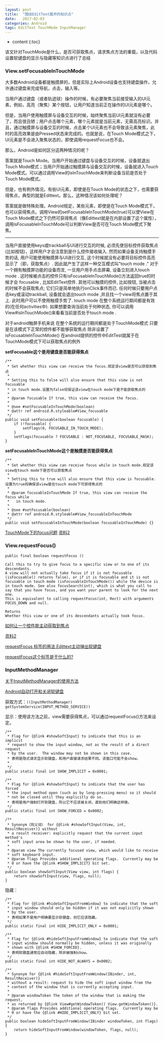 ```yaml
---
layout: post
title:  "围绕EditText展开的知识点"
date:   2017-02-03
categories: Android
tags: EditText TouchMode InputManager
---
```


* content
{:toc}

该文针对TouchMode是什么，是否可获取焦点，请求焦点方法的重载，以及代码设置软键盘的显示与隐藏等知识点进行了总结




### View.setFocusableInTouchMode

大多数Android设备都是触摸屏的，但是实际上Android设备也支持键盘操作，允许通过键盘来完成导航，点击，输入等。

当用户通过键盘（或者轨迹球）操作的时候，有必要聚焦当前接受输入的UI元素，例如，高亮（聚焦）某个按钮，让用户知道当前正在操作的UI元素是哪个。

但是，当用户使用触摸屏与设备交互的时候，始终聚焦当前UI元素就没有必要了，而且很丑陋；用户点击哪个元素，哪个元素就是当前元素，无需高亮标识。并且，通过触摸屏与设备交互的时候，点击某个UI元素也不会导致该元素聚焦，此时的高亮效果是由Pressed状态来完成的。也就是说，在Touch Mode模式之下，UI元素是不会进入聚焦状态的，即使调用requestFocus也不会。

那么，Android是如何区分这两种情况的呢？

答案就是Touch Mode。当用户开始通过键盘与设备交互的时候，设备就退出Touch Mode模式；当用户开始通过触摸屏与设备交互的时候，设备就进入Touch Mode模式。可以通过调用View的isInTouchMode来判断设备当前是否处于Touch Mode模式。

但是，也有例外情况。有些UI元素，即使是在Touch Mode的状态之下，也需要获得焦点，典型的就是Edittext。那么，这种情况该如何处理呢？

答案就是做特殊处理。Android规定，某些元素，即使是在Touch Mode模式下，也可以获得焦点。调用View的setFocusableInTouchMode(true)可以使View在Touch Mode模式之下仍然可获得焦点（像Edittext就是在内部设置了这个属性），调用isFocusableInTouchMode可以判断View是否可在Touch Mode模式下聚焦。

***

当用户直接使用keys或trackball与UI进行交互的时候, 必须先使目标控件获取焦点(比如按钮)，这样用户才会注意到是什么控件接收输入. 然而如果设备支持触摸手势的话, 用户可能使用触摸屏与UI进行交互, 这个时候就没有必要将目标控件高亮显示了（即，获取焦点）. 因此就产生了这样一种交互模式叫"touch mode ."
对于一个拥有触摸屏功能的设备而言, 一旦用户用手点击屏幕, 设备立刻进入touch mode . 这时候被点击的控件只有isFocusableInTouchMode()方法返回true的时候才会 focusable , 比如EditText控件. 其他可以触摸的控件, 比如按钮, 当被点击的时候不会获取焦点; 它们只是简单地执行onClick事件而已.
任何时候只要用户点击key或滚动trackball, 设备就会退出touch mode ,并且找一个view将焦点置于其上. 此时用户可以不使用触摸手势了.
touch mode 在整个系统运行期间都是有效的(在任何activities中). 如果想要查询当前处于何种状态, 你可以调用View#isInTouchMode()来看看当前是否处于touch mode .

对于android触屏手机来说 在整个系统的运行期间都是处于TouchMode模式 只要是在该模式下正常的控件都不能够获取焦点  除非设置了isFocusableInTouchMode()  在android提供的控件中EditTest就属于在TouchMode模式下可以获取焦点的例外  

**setFocusable这个是用键盘是否能获得焦点**

	/**
     * Set whether this view can receive the focus.规定该view是否可以获取到焦点
     *
     * Setting this to false will also ensure that this view is not focusable
     * in touch mode.设置为false将保证该view在touch mode下是不能获取焦点的
     *
     * @param focusable If true, this view can receive the focus.
     *
     * @see #setFocusableInTouchMode(boolean)
     * @attr ref android.R.styleable#View_focusable
     */
    public void setFocusable(boolean focusable) {
        if (!focusable) {
            setFlags(0, FOCUSABLE_IN_TOUCH_MODE);
        }
        setFlags(focusable ? FOCUSABLE : NOT_FOCUSABLE, FOCUSABLE_MASK);
    }

**setFocusableInTouchMode这个是触摸是否能获得焦点**

	/**
     * Set whether this view can receive focus while in touch mode.规定该view在touch mode下是否可以获取焦点
     *
     * Setting this to true will also ensure that this view is focusable.设置为true将确保该view是在touch mode下可获得焦点的
     *
     * @param focusableInTouchMode If true, this view can receive the focus while
     *   in touch mode.
     *
     * @see #setFocusable(boolean)
     * @attr ref android.R.styleable#View_focusableInTouchMode
     */
    public void setFocusableInTouchMode(boolean focusableInTouchMode) {}

[TouchMode下的focus问题](http://blog.csdn.net/vincent_czz/article/details/6608781)
[资料2](http://www.fx114.net/qa-89-29940.aspx)

### View.requestFocus()

    public final boolean requestFocus ()
    
    Call this to try to give focus to a specific view or to one of its descendants.
	A view will not actually take focus if it is not focusable (isFocusable() returns false), or if it is focusable and it is not focusable in touch mode (isFocusableInTouchMode()) while the device is in touch mode. See also focusSearch(int), which is what you call to say that you have focus, and you want your parent to look for the next one. 
	This is equivalent to calling requestFocus(int, Rect) with arguments FOCUS_DOWN and null.

    Returns
    Whether this view or one of its descendants actually took focus.

	
[如何让一个控件能主动获取到焦点](http://blog.sina.com.cn/s/blog_62f987620100qwih.html)

[资料2](http://blog.csdn.net/cdl343794966/article/details/13167999)

[requestFocus 标签的用法,Edittext主动弹出软键盘](http://blog.csdn.net/ouyang_peng/article/details/46957281)

[requestFocus这个标签是干什么的?](http://www.imooc.com/qadetail/64495)


### InputMethodManager

[关于InputMethodManager的使用方法](https://my.oschina.net/jbcao/blog/61035)

[Android自动打开和关闭软键盘](http://blog.csdn.net/huiguixian/article/details/42103055)

获取方式：`((InputMethodManager) getSystemService(INPUT_METHOD_SERVICE))`

显示：使用该方法之前，view需要获得焦点，可以通过requestFocus()方法来设定。

	/**
     * Flag for {@link #showSoftInput} to indicate that this is an implicit
     * request to show the input window, not as the result of a direct request
     * by the user.  The window may not be shown in this case.
     * 表明是隐式请求显示软键盘，和用户直接请求结果不同。该窗口可能不会show。
     * 
     */
    public static final int SHOW_IMPLICIT = 0x0001;
    
    /**
     * Flag for {@link #showSoftInput} to indicate that the user has forced
     * the input method open (such as by long-pressing menu) so it should
     * not be closed until they explicitly do so.
     * 表明是用户强制打开软键盘，所以它不应该被关闭，直到他们明确这样做。
     */
    public static final int SHOW_FORCED = 0x0002;
    
    /**
     * Synonym（同义词） for {@link #showSoftInput(View, int, ResultReceiver)} without
     * a result receiver: explicitly request that the current input method's
     * soft input area be shown to the user, if needed.
     * 
     * @param view The currently focused view, which would like to receive
     * soft keyboard input.
     * @param flags Provides additional operating flags.  Currently may be
     * 0 or have the {@link #SHOW_IMPLICIT} bit set.
     */
    public boolean showSoftInput(View view, int flags) {
        return showSoftInput(view, flags, null);
    }

隐藏：

	/**
     * Flag for {@link #hideSoftInputFromWindow} to indicate that the soft
     * input window should only be hidden if it was not explicitly shown
     * by the user.
     * 表明如果不是用户明确要显示软键盘，则它应该隐藏。
     */
    public static final int HIDE_IMPLICIT_ONLY = 0x0001;
    
    /**
     * Flag for {@link #hideSoftInputFromWindow} to indicate that the soft
     * input window should normally be hidden, unless it was originally
     * shown with {@link #SHOW_FORCED}.
     * 表明软键盘通常应自动隐藏，除非被强制show。
     */
    public static final int HIDE_NOT_ALWAYS = 0x0002;

    /**
     * Synonym for {@link #hideSoftInputFromWindow(IBinder, int, ResultReceiver)}
     * without a result: request to hide the soft input window from the
     * context of the window that is currently accepting input.
     * 
     * @param windowToken The token of the window that is making the request,
     * as returned by {@link View#getWindowToken() View.getWindowToken()}.
     * @param flags Provides additional operating flags.  Currently may be
     * 0 or have the {@link #HIDE_IMPLICIT_ONLY} bit set.
     */
    public boolean hideSoftInputFromWindow(IBinder windowToken, int flags) {
        return hideSoftInputFromWindow(windowToken, flags, null);
    }